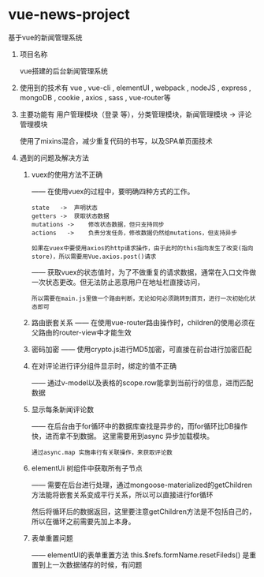 # vue-news-project
基于vue的新闻管理系统

1. 项目名称

	vue搭建的后台新闻管理系统


2. 	使用到的技术有
	vue , vue-cli , elementUI , webpack , nodeJS , express ,  mongoDB , cookie , axios , sass , vue-router等


3.  主要功能有
	用户管理模块（登录 等），分类管理模块，新闻管理模块 -> 评论管理模块

	使用了mixins混合，减少重复代码的书写，以及SPA单页面技术


4.  遇到的问题及解决方法

	1)	vuex的使用方法不正确


		—— 在使用vuex的过程中，要明确四种方式的工作。

			state	->	声明状态
			getters	->	获取状态数据
			mutations ->	修改状态数据，但只支持同步
			actions	  ->	负责分发任务，修改数据仍然给mutations，但支持异步

			如果在vuex中要使用axios的http请求操作，由于此时的this指向发生了改变(指向store)，所以需要用Vue.axios.post()请求

		—— 获取vuex的状态值时，为了不做重复的请求数据，通常在入口文件做一次状态更改。但无法防止恶意用户在地址栏直接访问，

			所以需要在main.js里做一个路由判断，无论如何必须跳转到首页，进行一次初始化状态即可

	2)  路由嵌套关系
		—— 在使用vue-router路由操作时，children的使用必须在父路由的router-view中才能生效


	3)  密码加密
		—— 使用crypto.js进行MD5加密，可直接在前台进行加密匹配

	4)	在对评论进行评分组件显示时，绑定的值不正确

		——  通过v-model以及表格的scope.row能拿到当前行的信息，进而匹配数据

	5)  显示每条新闻评论数

		——	在后台由于for循环中的数据库查找是异步的，而for循环比DB操作快，进而拿不到数据。
			这里需要用到async 异步加载模块。

			通过async.map 实施串行有关联操作，来获取评论数

	6)  elementUi 树组件中获取所有子节点

		——  需要在后台进行处理，通过mongoose-materialized的getChildren方法能将嵌套关系变成平行关系，所以可以直接进行for循环

		然后将循环后的数据返回，这里要注意getChildren方法是不包括自己的，所以在循环之前需要先加上本身。


	7)  表单重置问题

		——  elementUI的表单重置方法 this.$refs.formName.resetFileds() 是重置到上一次数据储存的时候，有问题






